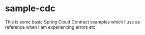 # sample-cdc
This is some basic Spring Cloud Contract examples which I use as reference when I am experiencing errors etc

